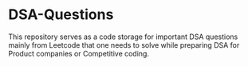 # DSA-Questions
This repository serves as a code storage for important DSA questions mainly from Leetcode that one needs to solve while preparing DSA for Product companies or Competitive coding.
